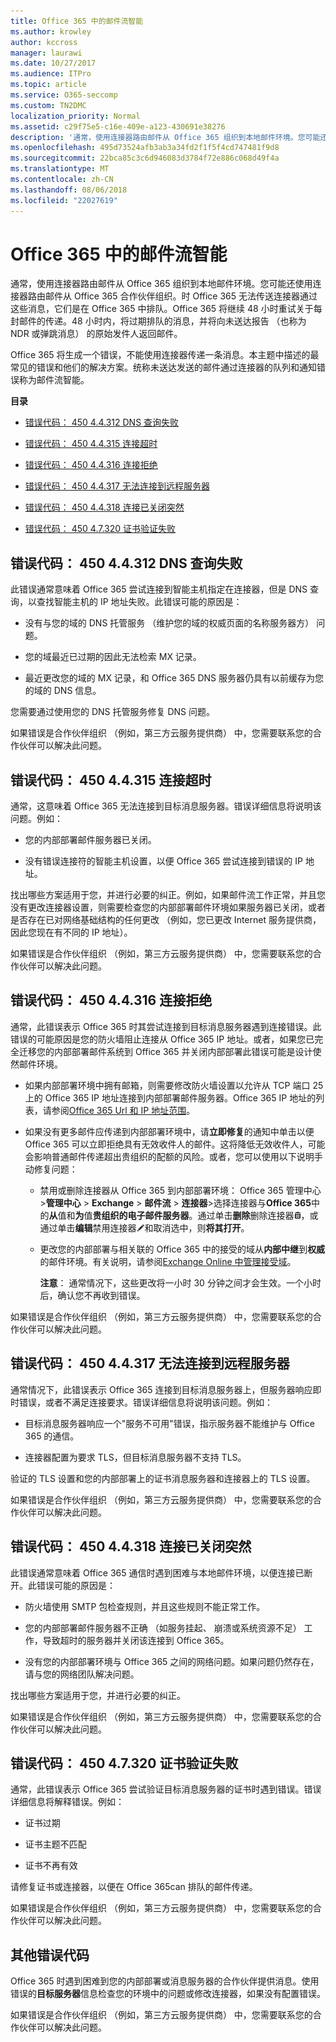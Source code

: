 ```yaml
---
title: Office 365 中的邮件流智能
ms.author: krowley
author: kccross
manager: laurawi
ms.date: 10/27/2017
ms.audience: ITPro
ms.topic: article
ms.service: O365-seccomp
ms.custom: TN2DMC
localization_priority: Normal
ms.assetid: c29f75e5-c16e-409e-a123-430691e38276
description: '通常，使用连接器路由邮件从 Office 365 组织到本地邮件环境。您可能还使用连接器路由邮件从 Office 365 合作伙伴组织。时 Office 365 无法传送连接器通过这些消息，它们是在 Office 365 中排队。 '
ms.openlocfilehash: 495d73524afb3ab3a34fd2f1f5f4cd747481f9d8
ms.sourcegitcommit: 22bca85c3c6d946083d3784f72e886c068d49f4a
ms.translationtype: MT
ms.contentlocale: zh-CN
ms.lasthandoff: 08/06/2018
ms.locfileid: "22027619"
---
```

# <a name="mail-flow-intelligence-in-office-365"></a>Office 365 中的邮件流智能
  
通常，使用连接器路由邮件从 Office 365 组织到本地邮件环境。您可能还使用连接器路由邮件从 Office 365 合作伙伴组织。时 Office 365 无法传送连接器通过这些消息，它们是在 Office 365 中排队。Office 365 将继续 48 小时重试关于每封邮件的传递。48 小时内，将过期排队的消息，并将向未送达报告 （也称为 NDR 或弹跳消息） 的原始发件人返回邮件。
  
Office 365 将生成一个错误，不能使用连接器传递一条消息。本主题中描述的最常见的错误和他们的解决方案。统称未送达发送的邮件通过连接器的队列和通知错误称为邮件流智能。
  
 **目录**
  
- [错误代码： 450 4.4.312 DNS 查询失败](mail-flow-intelligence-in-office-365.md#ErrorCode44312)
    
- [错误代码： 450 4.4.315 连接超时](mail-flow-intelligence-in-office-365.md#ErrorCode44315)
    
- [错误代码： 450 4.4.316 连接拒绝](mail-flow-intelligence-in-office-365.md#ErrorCode44316)
    
- [错误代码： 450 4.4.317 无法连接到远程服务器](mail-flow-intelligence-in-office-365.md#ErrorCode44317)
    
- [错误代码： 450 4.4.318 连接已关闭突然](mail-flow-intelligence-in-office-365.md#ErrorCode44318)
    
- [错误代码： 450 4.7.320 证书验证失败](mail-flow-intelligence-in-office-365.md#ErrorCode47320)
    
## <a name="error-code-450-44312-dns-query-failed"></a>错误代码： 450 4.4.312 DNS 查询失败
<a name="ErrorCode44312"> </a>

此错误通常意味着 Office 365 尝试连接到智能主机指定在连接器，但是 DNS 查询，以查找智能主机的 IP 地址失败。此错误可能的原因是：
  
- 没有与您的域的 DNS 托管服务 （维护您的域的权威页面的名称服务器方） 问题。
    
- 您的域最近已过期的因此无法检索 MX 记录。
    
- 最近更改您的域的 MX 记录，和 Office 365 DNS 服务器仍具有以前缓存为您的域的 DNS 信息。
    
您需要通过使用您的 DNS 托管服务修复 DNS 问题。
  
如果错误是合作伙伴组织 （例如，第三方云服务提供商） 中，您需要联系您的合作伙伴可以解决此问题。
  
## <a name="error-code-450-44315-connection-timed-out"></a>错误代码： 450 4.4.315 连接超时
<a name="ErrorCode44315"> </a>

通常，这意味着 Office 365 无法连接到目标消息服务器。错误详细信息将说明该问题。例如：
  
- 您的内部部署邮件服务器已关闭。
    
- 没有错误连接符的智能主机设置，以便 Office 365 尝试连接到错误的 IP 地址。
    
找出哪些方案适用于您，并进行必要的纠正。例如，如果邮件流工作正常，并且您没有更改连接器设置，则需要检查您的内部部署邮件环境如果服务器已关闭，或者是否存在已对网络基础结构的任何更改 （例如，您已更改 Internet 服务提供商，因此您现在有不同的 IP 地址）。
  
如果错误是合作伙伴组织 （例如，第三方云服务提供商） 中，您需要联系您的合作伙伴可以解决此问题。
  
## <a name="error-code-450-44316-connection-refused"></a>错误代码： 450 4.4.316 连接拒绝
<a name="ErrorCode44316"> </a>

通常，此错误表示 Office 365 时其尝试连接到目标消息服务器遇到连接错误。此错误的可能原因是您的防火墙阻止连接从 Office 365 IP 地址。或者，如果您已完全迁移您的内部部署邮件系统到 Office 365 并关闭内部部署此错误可能是设计使然邮件环境。
  
- 如果内部部署环境中拥有邮箱，则需要修改防火墙设置以允许从 TCP 端口 25 上的 Office 365 IP 地址连接到内部部署邮件服务器。Office 365 IP 地址的列表，请参阅[Office 365 Url 和 IP 地址范围](https://go.microsoft.com/fwlink/p/?linkid=228887)。
    
- 如果没有更多邮件应传递到内部部署环境中，请**立即修复**的通知中单击以便 Office 365 可以立即拒绝具有无效收件人的邮件。这将降低无效收件人，可能会影响普通邮件传递超出贵组织的配额的风险。或者，您可以使用以下说明手动修复问题： 
    
  - 禁用或删除连接器从 Office 365 到内部部署环境： Office 365 管理中心\>**管理中心** \> **Exchange** \> **邮件流** \> **连接器**\>选择连接器与**Office 365**中的**从**值和**为**值**贵组织的电子邮件服务器**。通过单击**删除**删除连接器![删除图标](media/ITPro-EAC-DeleteIcon.png)，或通过单击**编辑**禁用连接器![编辑图标](media/ITPro-EAC-EditIcon.png)和取消选中，则**将其打开**。
    
  - 更改您的内部部署与相关联的 Office 365 中的接受的域从**内部中继**到**权威**的邮件环境。有关说明，请参阅[Exchange Online 中管理接受域](http://technet.microsoft.com/library/0fc0ecc0-e133-48fa-9d72-cb4793a73960.aspx)。
    
    **注意**： 通常情况下，这些更改将一小时 30 分钟之间才会生效。一个小时后，确认您不再收到错误。
    
如果错误是合作伙伴组织 （例如，第三方云服务提供商） 中，您需要联系您的合作伙伴可以解决此问题。
  
## <a name="error-code-450-44317-cannot-connect-to-remote-server"></a>错误代码： 450 4.4.317 无法连接到远程服务器
<a name="ErrorCode44317"> </a>

通常情况下，此错误表示 Office 365 连接到目标消息服务器上，但服务器响应即时错误，或者不满足连接要求。错误详细信息将说明该问题。例如：
  
- 目标消息服务器响应一个"服务不可用"错误，指示服务器不能维护与 Office 365 的通信。
    
- 连接器配置为要求 TLS，但目标消息服务器不支持 TLS。
    
验证的 TLS 设置和您的内部部署上的证书消息服务器和连接器上的 TLS 设置。
  
如果错误是合作伙伴组织 （例如，第三方云服务提供商） 中，您需要联系您的合作伙伴可以解决此问题。
  
## <a name="error-code-450-44318-connection-was-closed-abruptly"></a>错误代码： 450 4.4.318 连接已关闭突然
<a name="ErrorCode44318"> </a>

此错误通常意味着 Office 365 通信时遇到困难与本地邮件环境，以便连接已断开。此错误可能的原因是：
  
- 防火墙使用 SMTP 包检查规则，并且这些规则不能正常工作。
    
- 您的内部部署邮件服务器不正确 （如服务挂起、 崩溃或系统资源不足） 工作，导致超时的服务器并关闭该连接到 Office 365。
    
- 没有您的内部部署环境与 Office 365 之间的网络问题。如果问题仍然存在，请与您的网络团队解决问题。
    
找出哪些方案适用于您，并进行必要的纠正。
  
如果错误是合作伙伴组织 （例如，第三方云服务提供商） 中，您需要联系您的合作伙伴可以解决此问题。
  
## <a name="error-code-450-47320-certificate-validation-failed"></a>错误代码： 450 4.7.320 证书验证失败
<a name="ErrorCode47320"> </a>

通常，此错误表示 Office 365 尝试验证目标消息服务器的证书时遇到错误。错误详细信息将解释错误。例如：
  
- 证书过期
    
- 证书主题不匹配
    
- 证书不再有效
    
请修复证书或连接器，以便在 Office 365can 排队的邮件传递。
  
如果错误是合作伙伴组织 （例如，第三方云服务提供商） 中，您需要联系您的合作伙伴可以解决此问题。
  
## <a name="other-error-codes"></a>其他错误代码
<a name="sectionSection6"> </a>

Office 365 时遇到困难到您的内部部署或消息服务器的合作伙伴提供消息。使用错误的**目标服务器**信息检查您的环境中的问题或修改连接器，如果没有配置错误。 
  
如果错误是合作伙伴组织 （例如，第三方云服务提供商） 中，您需要联系您的合作伙伴可以解决此问题。
  

